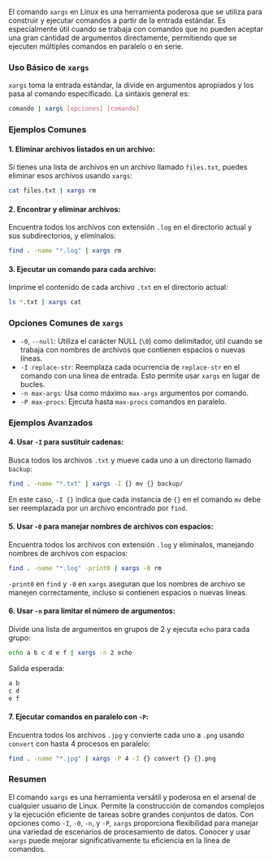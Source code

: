 El comando `xargs` en Linux es una herramienta poderosa que se utiliza para construir y ejecutar comandos a partir de la entrada estándar. Es especialmente útil cuando se trabaja con comandos que no pueden aceptar una gran cantidad de argumentos directamente, permitiendo que se ejecuten múltiples comandos en paralelo o en serie.

### Uso Básico de `xargs`

`xargs` toma la entrada estándar, la divide en argumentos apropiados y los pasa al comando especificado. La sintaxis general es:

```bash
comando | xargs [opciones] [comando]
```

### Ejemplos Comunes

#### 1. **Eliminar archivos listados en un archivo:**

Si tienes una lista de archivos en un archivo llamado `files.txt`, puedes eliminar esos archivos usando `xargs`:

```bash
cat files.txt | xargs rm
```

#### 2. **Encontrar y eliminar archivos:**

Encuentra todos los archivos con extensión `.log` en el directorio actual y sus subdirectorios, y elimínalos:

```bash
find . -name "*.log" | xargs rm
```

#### 3. **Ejecutar un comando para cada archivo:**

Imprime el contenido de cada archivo `.txt` en el directorio actual:

```bash
ls *.txt | xargs cat
```

### Opciones Comunes de `xargs`

- `-0`, `--null`: Utiliza el carácter NULL (`\0`) como delimitador, útil cuando se trabaja con nombres de archivos que contienen espacios o nuevas líneas.
- `-I replace-str`: Reemplaza cada ocurrencia de `replace-str` en el comando con una línea de entrada. Esto permite usar `xargs` en lugar de bucles.
- `-n max-args`: Usa como máximo `max-args` argumentos por comando.
- `-P max-procs`: Ejecuta hasta `max-procs` comandos en paralelo.

### Ejemplos Avanzados

#### 4. **Usar `-I` para sustituir cadenas:**

Busca todos los archivos `.txt` y mueve cada uno a un directorio llamado `backup`:

```bash
find . -name "*.txt" | xargs -I {} mv {} backup/
```

En este caso, `-I {}` indica que cada instancia de `{}` en el comando `mv` debe ser reemplazada por un archivo encontrado por `find`.

#### 5. **Usar `-0` para manejar nombres de archivos con espacios:**

Encuentra todos los archivos con extensión `.log` y elimínalos, manejando nombres de archivos con espacios:

```bash
find . -name "*.log" -print0 | xargs -0 rm
```

`-print0` en `find` y `-0` en `xargs` aseguran que los nombres de archivo se manejen correctamente, incluso si contienen espacios o nuevas líneas.

#### 6. **Usar `-n` para limitar el número de argumentos:**

Divide una lista de argumentos en grupos de 2 y ejecuta `echo` para cada grupo:

```bash
echo a b c d e f | xargs -n 2 echo
```

Salida esperada:

```bash
a b
c d
e f
```

#### 7. **Ejecutar comandos en paralelo con `-P`:**

Encuentra todos los archivos `.jpg` y convierte cada uno a `.png` usando `convert` con hasta 4 procesos en paralelo:

```bash
find . -name "*.jpg" | xargs -P 4 -I {} convert {} {}.png
```

### Resumen

El comando `xargs` es una herramienta versátil y poderosa en el arsenal de cualquier usuario de Linux. Permite la construcción de comandos complejos y la ejecución eficiente de tareas sobre grandes conjuntos de datos. Con opciones como `-I`, `-0`, `-n`, y `-P`, `xargs` proporciona flexibilidad para manejar una variedad de escenarios de procesamiento de datos. Conocer y usar `xargs` puede mejorar significativamente tu eficiencia en la línea de comandos.
